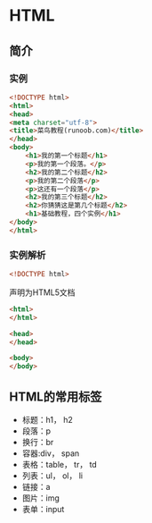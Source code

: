 # HTML

## 简介

### 实例

~~~HTML
<!DOCTYPE html>
<html>
<head>
<meta charset="utf-8">
<title>菜鸟教程(runoob.com)</title>
</head>
<body>
    <h1>我的第一个标题</h1>
    <p>我的第一个段落。</p>
    <h2>我的第二个标题</h2>
    <p>我的第二个段落</p>
    <p>这还有一个段落</p>
    <h2>我的第三个标题</h2>
    <h2>你猜猜这是第几个标题</h2>
    <h1>基础教程，四个实例</h1>
</body>
</html>
~~~

### 实例解析

~~~html
<!DOCTYPE html>
~~~

声明为HTML5文档

~~~html
<html>
</html>
~~~

~~~html
<head>
</head>
~~~

~~~html
<body>
</body>
~~~

## HTML的常用标签

- 标题：h1， h2
- 段落：p
- 换行：br
- 容器:div， span
- 表格：table， tr， td
- 列表：ul， ol， li
- 链接：a
- 图片：img
- 表单：input
